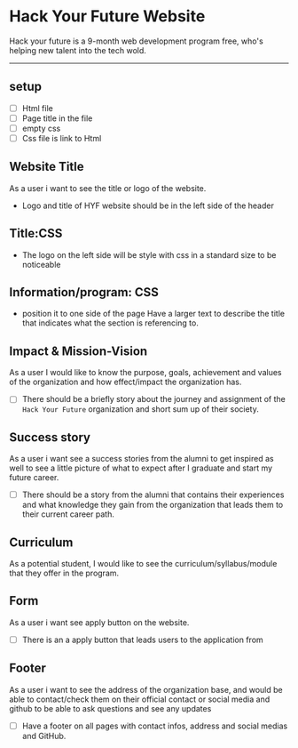 # Hack Your Future Website

Hack your future is a 9-month web development program free, who's helping new
talent into the tech wold.

---

## setup

- [ ] Html file
- [ ] Page title in the file
- [ ] empty css
- [ ] Css file is link to Html

## Website Title

<!--user story-->

As a user i want to see the title or logo of the website.

- Logo and title of HYF website should be in the left side of the header

## Title:CSS

- The logo on the left side will be style with css in a standard size to be
  noticeable

## Information/program: CSS

- position it to one side of the page Have a larger text to describe the title
  that indicates what the section is referencing to.

## Impact & Mission-Vision

As a user I would like to know the purpose, goals, achievement and values of the
organization and how effect/impact the organization has.

- [ ] There should be a briefly story about the journey and assignment of the
      `Hack Your Future` organization and short sum up of their society.

## Success story

As a user i want see a success stories from the alumni to get inspired as well
to see a little picture of what to expect after I graduate and start my future
career.

- [ ] There should be a story from the alumni that contains their experiences
      and what knowledge they gain from the organization that leads them to
      their current career path.

## Curriculum

As a potential student, I would like to see the curriculum/syllabus/module that
they offer in the program.

## Form

As a user i want see apply button on the website.

- [ ] There is an a apply button that leads users to the application from

## Footer

As a user i want to see the address of the organization base, and would be able
to contact/check them on their official contact or social media and github to be
able to ask questions and see any updates

- [ ] Have a footer on all pages with contact infos, address and social medias
      and GitHub.
